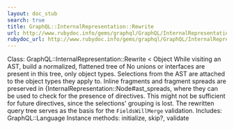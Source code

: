 ```yaml
---
layout: doc_stub
search: true
title: GraphQL::InternalRepresentation::Rewrite
url: http://www.rubydoc.info/gems/graphql/GraphQL/InternalRepresentation/Rewrite
rubydoc_url: http://www.rubydoc.info/gems/graphql/GraphQL/InternalRepresentation/Rewrite
---
```


Class: GraphQL::InternalRepresentation::Rewrite < Object
While visiting an AST, build a normalized, flattened tree of  No
unions or interfaces are present in this tree, only object types. 
Selections from the AST are attached to the object types they apply
to. 
Inline fragments and fragment spreads are preserved in
{InternalRepresentation::Node#ast_spreads, where they can be used to
check for the presence of directives. This might not be sufficient
for future directives, since the selections' grouping is lost. 
The rewritten query tree serves as the basis for the
`FieldsWillMerge` validation. 
Includes:
GraphQL::Language
Instance methods:
initialize, skip?, validate

